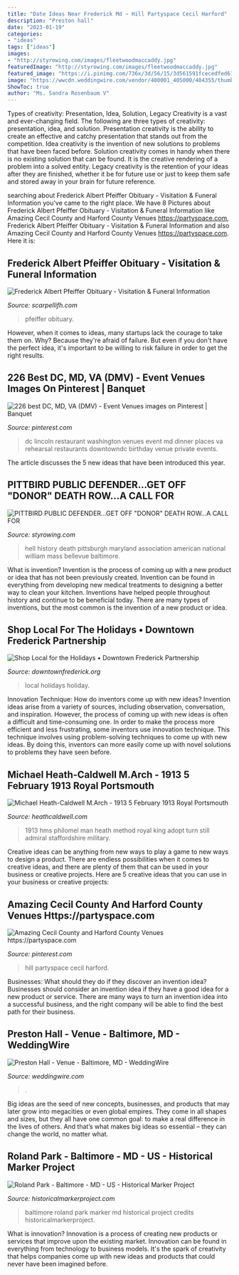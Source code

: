 ```yaml
---
title: "Date Ideas Near Frederick Md ~ Hill Partyspace Cecil Harford"
description: "Preston hall"
date: "2023-01-19"
categories:
- "ideas"
tags: ["ideas"]
images:
- "http://styrowing.com/images/fleetwoodmaccaddy.jpg"
featuredImage: "http://styrowing.com/images/fleetwoodmaccaddy.jpg"
featured_image: "https://i.pinimg.com/736x/3d/56/15/3d561591fcecedfed6197227f68f1022--party-venues-event-venues.jpg"
image: "https://wwcdn.weddingwire.com/vendor/400001_405000/404355/thumbnails/1200x1200_1295716471541-IMG0015.jpg"
ShowToc: true
author: "Ms. Sandra Rosenbaum V"
---
```



Types of creativity: Presentation, Idea, Solution, Legacy
Creativity is a vast and ever-changing field. The following are three types of creativity: presentation, idea, and solution. Presentation creativity is the ability to create an effective and catchy presentation that stands out from the competition. Idea creativity is the invention of new solutions to problems that have been faced before. Solution creativity comes in handy when there is no existing solution that can be found. It is the creative rendering of a problem into a solved entity. Legacy creativity is the retention of your ideas after they are finished, whether it be for future use or just to keep them safe and stored away in your brain for future reference.

	

		
searching about Frederick Albert Pfeiffer Obituary - Visitation &amp; Funeral Information you've came to the right place. We have 8 Pictures about Frederick Albert Pfeiffer Obituary - Visitation &amp; Funeral Information like Amazing Cecil County and Harford County Venues https://partyspace.com, Frederick Albert Pfeiffer Obituary - Visitation &amp; Funeral Information and also Amazing Cecil County and Harford County Venues https://partyspace.com. Here it is:
		
    
## Frederick Albert Pfeiffer Obituary - Visitation &amp; Funeral Information

<img loading=lazy src="https://tributecenteronline.s3-accelerate.amazonaws.com/Obituaries/19897522/Social.jpg" onerror="this.onerror=null;this.src='https://tse4.mm.bing.net/th?id=OIP.9pSfoTCr-krq2QoQ40dpsQHaD4&amp;pid=15.1';" alt="Frederick Albert Pfeiffer Obituary - Visitation &amp; Funeral Information">

_Source: scarpellifh.com_

>pfeiffer obituary. 

	

However, when it comes to ideas, many startups lack the courage to take them on. Why? Because they're afraid of failure. But even if you don't have the perfect idea, it's important to be willing to risk failure in order to get the right results.

    
## 226 Best DC, MD, VA (DMV) - Event Venues Images On Pinterest | Banquet

<img loading=lazy src="https://i.pinimg.com/736x/3d/56/15/3d561591fcecedfed6197227f68f1022--party-venues-event-venues.jpg" onerror="this.onerror=null;this.src='https://tse1.mm.bing.net/th?id=OIP.26geNuUIx7W_2-O5japkdQHaE7&amp;pid=15.1';" alt="226 best DC, MD, VA (DMV) - Event Venues images on Pinterest | Banquet">

_Source: pinterest.com_

>dc lincoln restaurant washington venues event md dinner places va rehearsal restaurants downtowndc birthday venue private events. 

	

The article discusses the 5 new ideas that have been introduced this year.

    
## PITTBIRD PUBLIC DEFENDER...GET OFF &quot;DONOR&quot; DEATH ROW...A CALL FOR

<img loading=lazy src="http://styrowing.com/images/fleetwoodmaccaddy.jpg" onerror="this.onerror=null;this.src='https://tse3.mm.bing.net/th?id=OIP.EytSzurygrib3s1nXDSo5wAAAA&amp;pid=15.1';" alt="PITTBIRD PUBLIC DEFENDER...GET OFF &quot;DONOR&quot; DEATH ROW...A CALL FOR">

_Source: styrowing.com_

>hell history death pittsburgh maryland association american national william mass bellevue baltimore. 

	

What is invention?
Invention is the process of coming up with a new product or idea that has not been previously created. Invention can be found in everything from developing new medical treatments to designing a better way to clean your kitchen. Inventions have helped people throughout history and continue to be beneficial today. There are many types of inventions, but the most common is the invention of a new product or idea.

    
## Shop Local For The Holidays • Downtown Frederick Partnership

<img loading=lazy src="https://downtownfrederick.org/wp-content/uploads/Shop-Local-2018.jpg" onerror="this.onerror=null;this.src='https://tse2.mm.bing.net/th?id=OIP.D6AhixQ-vBIMc0NtumF1cAHaE8&amp;pid=15.1';" alt="Shop Local for the Holidays • Downtown Frederick Partnership">

_Source: downtownfrederick.org_

>local holidays holiday. 

	

Innovation Technique: How do inventors come up with new ideas?
Invention ideas arise from a variety of sources, including observation, conversation, and inspiration. However, the process of coming up with new ideas is often a difficult and time-consuming one. In order to make the process more efficient and less frustrating, some inventors use innovation technique. This technique involves using problem-solving techniques to come up with new ideas. By doing this, inventors can more easily come up with novel solutions to problems they have seen before.

    
## Michael Heath-Caldwell M.Arch - 1913 5 February 1913 Royal Portsmouth

<img loading=lazy src="http://www.heathcaldwell.com/yahoo_site_admin/assets/images/1913_HMS_Philomel.10032021_std.JPG" onerror="this.onerror=null;this.src='https://tse3.mm.bing.net/th?id=OIP.MWjPeelmjzQOdtN6NsA9tAHaEI&amp;pid=15.1';" alt="Michael Heath-Caldwell M.Arch - 1913 5 February 1913 Royal Portsmouth">

_Source: heathcaldwell.com_

>1913 hms philomel man heath method royal king adopt turn still admiral staffordshire military. 

	

Creative ideas can be anything from new ways to play a game to new ways to design a product. There are endless possibilities when it comes to creative ideas, and there are plenty of them that can be used in your business or creative projects. Here are 5 creative ideas that you can use in your business or creative projects:

    
## Amazing Cecil County And Harford County Venues Https://partyspace.com

<img loading=lazy src="https://i.pinimg.com/originals/6e/cb/2f/6ecb2f0f544110290fb124b9a0477bd4.jpg" onerror="this.onerror=null;this.src='https://tse3.mm.bing.net/th?id=OIP.Pmf9j_MVFAu2QUG-f1d3wgHaE9&amp;pid=15.1';" alt="Amazing Cecil County and Harford County Venues https://partyspace.com">

_Source: pinterest.com_

>hill partyspace cecil harford. 

	

Businesses: What should they do if they discover an invention idea?
Businesses should consider an invention idea if they have a good idea for a new product or service. There are many ways to turn an invention idea into a successful business, and the right company will be able to find the best path for their business.

    
## Preston Hall - Venue - Baltimore, MD - WeddingWire

<img loading=lazy src="https://wwcdn.weddingwire.com/vendor/400001_405000/404355/thumbnails/1200x1200_1295716471541-IMG0015.jpg" onerror="this.onerror=null;this.src='https://tse2.mm.bing.net/th?id=OIP.QQrg6bQ-NgPX2OOmD-2H0gHaE8&amp;pid=15.1';" alt="Preston Hall - Venue - Baltimore, MD - WeddingWire">

_Source: weddingwire.com_

>. 

	

Big ideas are the seed of new concepts, businesses, and products that may later grow into megacities or even global empires. They come in all shapes and sizes, but they all have one common goal: to make a real difference in the lives of others. And that’s what makes big ideas so essential – they can change the world, no matter what.

    
## Roland Park - Baltimore - MD - US - Historical Marker Project

<img loading=lazy src="https://historicalmarkerproject.com/cdn/historicalmarkerproject/marker-pictures/a/ab/ab7/ab74a55af9eca63a64ca05ce8b23d5f5-2219-1310-1035-640-1479569710-1974-m.jpg" onerror="this.onerror=null;this.src='https://tse2.mm.bing.net/th?id=OIP.wWe0Dbc37YLkrHUcZAIJ2AHaEl&amp;pid=15.1';" alt="Roland Park - Baltimore - MD - US - Historical Marker Project">

_Source: historicalmarkerproject.com_

>baltimore roland park marker md historical project credits historicalmarkerproject. 

	

What is innovation?
Innovation is a process of creating new products or services that improve upon the existing market. Innovation can be found in everything from technology to business models. It's the spark of creativity that helps companies come up with new ideas and products that could never have been imagined before.

